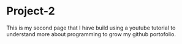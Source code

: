 # Project-2

This is my second page that I have build using a youtube tutorial to understand more about programming to grow my github portofolio.
